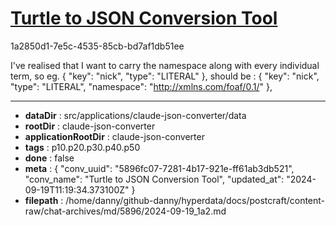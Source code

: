 # [Turtle to JSON Conversion Tool](https://claude.ai/chat/5896fc07-7281-4b17-921e-ff61ab3db521)

1a2850d1-7e5c-4535-85cb-bd7af1db51ee

I've realised that I want to carry the namespace along with every individual term, so eg.
      {
        "key": "nick",
        "type": "LITERAL"
      },
should be :
      {
        "key": "nick",
        "type": "LITERAL",
       "namespace": "http://xmlns.com/foaf/0.1/"
      },

---

* **dataDir** : src/applications/claude-json-converter/data
* **rootDir** : claude-json-converter
* **applicationRootDir** : claude-json-converter
* **tags** : p10.p20.p30.p40.p50
* **done** : false
* **meta** : {
  "conv_uuid": "5896fc07-7281-4b17-921e-ff61ab3db521",
  "conv_name": "Turtle to JSON Conversion Tool",
  "updated_at": "2024-09-19T11:19:34.373100Z"
}
* **filepath** : /home/danny/github-danny/hyperdata/docs/postcraft/content-raw/chat-archives/md/5896/2024-09-19_1a2.md